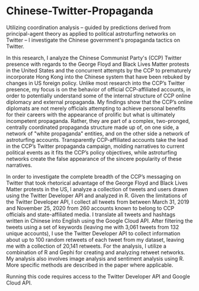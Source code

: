 # Chinese-Twitter-Propaganda
Utilizing coordination analysis – guided by predictions derived from principal-agent theory as applied to political astroturfing networks on Twitter – I investigate the Chinese government's propaganda tactics on Twitter.

In this research, I analyze the Chinese Communist Party's (CCP) Twitter presence with regards to the George Floyd and Black Lives Matter protests in the United States and the concurrent attempts by the CCP to prematurely incorporate Hong Kong into the Chinese system that have been rebuked by changes in US foreign policy. Unlike most research into the CCP’s Twitter presence, my focus is on the behavior of official CCP-affiliated accounts, in order to potentially understand some of the internal structure of CCP online diplomacy and external propaganda. My findings show that the CCP’s online diplomats are not merely officials attempting to achieve personal benefits for their careers with the appearance of prolific but what is ultimately incompetent propaganda. Rather, they are part of a complex, two-pronged, centrally coordinated propaganda structure made up of, on one side, a network of "white propaganda" entities, and on the other side a network of astroturfing accounts. Transparently CCP-affiliated accounts take the lead in the CCP’s Twitter propaganda campaign, molding narratives to current political events as it fits the CCP’s policy objectives, while astroturfing networks create the false appearance of the sincere popularity of these narratives.

In order to investigate the complete breadth of the CCP’s messaging on Twitter that took rhetorical advantage of the George Floyd and Black Lives Matter protests in the US, I analyze a collection of tweets and users drawn using the Twitter Developer API and analyzed in R. Given the limitations of the Twitter Developer API, I collect all tweets from between March 31, 2019 and November 25, 2020 from 260 accounts known to belong to CCP officials and state-affiliated media. I translate all tweets and hashtags written in Chinese into English using the Google Cloud API. After filtering the tweets using a set of keywords (leaving me with 3,061 tweets from 132 unique accounts), I use the Twitter Developer API to collect information about up to 100 random retweets of each tweet from my dataset, leaving me with a collection of 20,141 retweets. For the analysis, I utilize a combination of R and Gephi for creating and analyzing retweet networks. My analysis also involves image analysis and sentiment analysis using R. More specific methods are described in the paper where applicable.

Running this code requires access to the Twitter Developer API and Google Cloud API.
